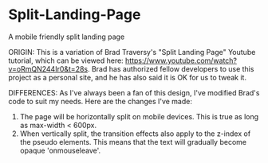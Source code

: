 # Split-Landing-Page
A mobile friendly split landing page

ORIGIN:
This is a variation of Brad Traversy's "Split Landing Page" Youtube tutorial, which can be viewed here: https://www.youtube.com/watch?v=oRmQN244Ir0&t=28s. Brad has authorized fellow developers to use this project as a personal site, and he has also said it is OK for us to tweak it.

DIFFERENCES:
As I've always been a fan of this design, I've modified Brad's code to suit my needs. Here are the changes I've made:
1) The page will be horizontally split on mobile devices. This is true as long as max-width < 600px.
2) When vertically split, the transition effects also apply to the z-index of the pseudo elements. This means that the text will gradually become opaque 'onmouseleave'.
